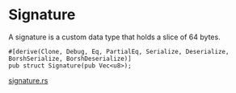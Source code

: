 # Signature

A signature is a custom data type that holds a slice of 64 bytes.

```rust,ignore
#[derive(Clone, Debug, Eq, PartialEq, Serialize, Deserialize, BorshSerialize, BorshDeserialize)]
pub struct Signature(pub Vec<u8>);
```
[signature.rs]

[signature.rs]: https://github.com/Arch-Network/arch-cli/blob/main/src/common/src/signature.rs


